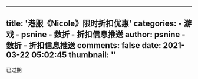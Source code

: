 
---
title: '港服《Nicole》限时折扣优惠'
categories: 
    - 游戏
    - psnine - 数折 - 折扣信息推送
author: psnine - 数折 - 折扣信息推送
comments: false
date: 2021-03-22 05:02:45
thumbnail: ''
---

<div>   
已过期  
</div>
            